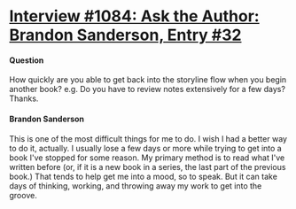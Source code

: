 # [Interview #1084: Ask the Author: Brandon Sanderson, Entry #32](https://www.theoryland.com/intvmain.php?i=1084#32)

#### Question

How quickly are you able to get back into the storyline flow when you begin another book? e.g. Do you have to review notes extensively for a few days? Thanks.

#### Brandon Sanderson

This is one of the most difficult things for me to do. I wish I had a better way to do it, actually. I usually lose a few days or more while trying to get into a book I've stopped for some reason. My primary method is to read what I've written before (or, if it is a new book in a series, the last part of the previous book.) That tends to help get me into a mood, so to speak. But it can take days of thinking, working, and throwing away my work to get into the groove.

